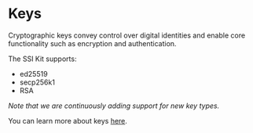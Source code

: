 # Keys

Cryptographic keys convey control over digital identities and enable core functionality such as encryption and authentication.

The SSI Kit supports:

* ed25519
* secp256k1
* RSA

_Note that we are continuously adding support for new key types._

You can learn more about keys [here](../../what-is-ssi/technologies-and-concepts.md).
